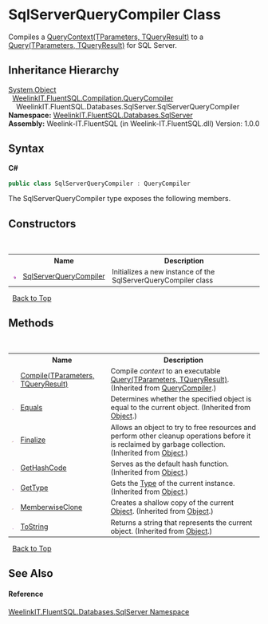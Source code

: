 # SqlServerQueryCompiler Class
 

Compiles a <a href="ab3b95a4-da50-b636-4e83-5f53a89483b3">QueryContext(TParameters, TQueryResult)</a> to a <a href="82639357-28f5-d7fe-833e-926791d1bac8">Query(TParameters, TQueryResult)</a> for SQL Server.


## Inheritance Hierarchy
<a href="http://msdn2.microsoft.com/en-us/library/e5kfa45b" target="_blank">System.Object</a><br />&nbsp;&nbsp;<a href="651f083f-8ffc-fe10-5c7b-0eaf8a60923e">WeelinkIT.FluentSQL.Compilation.QueryCompiler</a><br />&nbsp;&nbsp;&nbsp;&nbsp;WeelinkIT.FluentSQL.Databases.SqlServer.SqlServerQueryCompiler<br />
**Namespace:**&nbsp;<a href="72a31659-a5f4-4466-65ad-db3b93c76719">WeelinkIT.FluentSQL.Databases.SqlServer</a><br />**Assembly:**&nbsp;Weelink-IT.FluentSQL (in Weelink-IT.FluentSQL.dll) Version: 1.0.0

## Syntax

**C#**<br />
``` C#
public class SqlServerQueryCompiler : QueryCompiler
```

The SqlServerQueryCompiler type exposes the following members.


## Constructors
&nbsp;<table><tr><th></th><th>Name</th><th>Description</th></tr><tr><td>![Public method](media/pubmethod.gif "Public method")</td><td><a href="d840d21a-b68f-3f94-d980-2e9ce2dcf163">SqlServerQueryCompiler</a></td><td>
Initializes a new instance of the SqlServerQueryCompiler class</td></tr></table>&nbsp;
<a href="#sqlserverquerycompiler-class">Back to Top</a>

## Methods
&nbsp;<table><tr><th></th><th>Name</th><th>Description</th></tr><tr><td>![Public method](media/pubmethod.gif "Public method")</td><td><a href="749b2d6f-4959-c71f-b653-4ec8503b60fa">Compile(TParameters, TQueryResult)</a></td><td>
Compile *context* to an executable <a href="82639357-28f5-d7fe-833e-926791d1bac8">Query(TParameters, TQueryResult)</a>.
 (Inherited from <a href="651f083f-8ffc-fe10-5c7b-0eaf8a60923e">QueryCompiler</a>.)</td></tr><tr><td>![Public method](media/pubmethod.gif "Public method")</td><td><a href="http://msdn2.microsoft.com/en-us/library/bsc2ak47" target="_blank">Equals</a></td><td>
Determines whether the specified object is equal to the current object.
 (Inherited from <a href="http://msdn2.microsoft.com/en-us/library/e5kfa45b" target="_blank">Object</a>.)</td></tr><tr><td>![Protected method](media/protmethod.gif "Protected method")</td><td><a href="http://msdn2.microsoft.com/en-us/library/4k87zsw7" target="_blank">Finalize</a></td><td>
Allows an object to try to free resources and perform other cleanup operations before it is reclaimed by garbage collection.
 (Inherited from <a href="http://msdn2.microsoft.com/en-us/library/e5kfa45b" target="_blank">Object</a>.)</td></tr><tr><td>![Public method](media/pubmethod.gif "Public method")</td><td><a href="http://msdn2.microsoft.com/en-us/library/zdee4b3y" target="_blank">GetHashCode</a></td><td>
Serves as the default hash function.
 (Inherited from <a href="http://msdn2.microsoft.com/en-us/library/e5kfa45b" target="_blank">Object</a>.)</td></tr><tr><td>![Public method](media/pubmethod.gif "Public method")</td><td><a href="http://msdn2.microsoft.com/en-us/library/dfwy45w9" target="_blank">GetType</a></td><td>
Gets the <a href="http://msdn2.microsoft.com/en-us/library/42892f65" target="_blank">Type</a> of the current instance.
 (Inherited from <a href="http://msdn2.microsoft.com/en-us/library/e5kfa45b" target="_blank">Object</a>.)</td></tr><tr><td>![Protected method](media/protmethod.gif "Protected method")</td><td><a href="http://msdn2.microsoft.com/en-us/library/57ctke0a" target="_blank">MemberwiseClone</a></td><td>
Creates a shallow copy of the current <a href="http://msdn2.microsoft.com/en-us/library/e5kfa45b" target="_blank">Object</a>.
 (Inherited from <a href="http://msdn2.microsoft.com/en-us/library/e5kfa45b" target="_blank">Object</a>.)</td></tr><tr><td>![Public method](media/pubmethod.gif "Public method")</td><td><a href="http://msdn2.microsoft.com/en-us/library/7bxwbwt2" target="_blank">ToString</a></td><td>
Returns a string that represents the current object.
 (Inherited from <a href="http://msdn2.microsoft.com/en-us/library/e5kfa45b" target="_blank">Object</a>.)</td></tr></table>&nbsp;
<a href="#sqlserverquerycompiler-class">Back to Top</a>

## See Also


#### Reference
<a href="72a31659-a5f4-4466-65ad-db3b93c76719">WeelinkIT.FluentSQL.Databases.SqlServer Namespace</a><br />